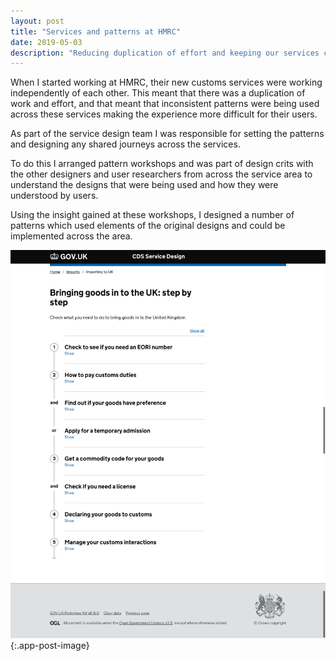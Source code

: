 ```yaml
---
layout: post
title: "Services and patterns at HMRC"
date: 2019-05-03
description: "Reducing duplication of effort and keeping our services consistent"
---
```


When I started working at HMRC, their new customs services were working independently of each other. This meant that there was a duplication of work and effort, and that meant that inconsistent patterns were being used across these services making the experience more difficult for their users.

As part of the service design team I was responsible for setting the patterns and designing any shared journeys across the services.

To do this I arranged pattern workshops and was part of design crits with the other designers and user researchers from across the service area to understand the designs that were being used and how they were understood by users.

Using the insight gained at these workshops, I designed a number of patterns which used elements of the original designs and could be implemented across the area.

![Numbered list of steps to follow when trying to bring goods into the UK. Screenshot](/assets/img/cds-import-step-by-step.png){:.app-post-image}
